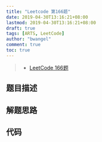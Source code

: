 ```yaml
---
title: "Leetcode 第166题"
date: 2019-04-30T13:16:21+08:00
lastmod: 2019-04-30T13:16:21+08:00
draft: true
tags: [ARTS, LeetCode]
author: "bwangel"
comment: true
toc: true
---
```


> + [LeetCode 166题](https://leetcode.com/problems/reverse-words-in-a-string/)

<!--more-->

## 题目描述



## 解题思路

## 代码
